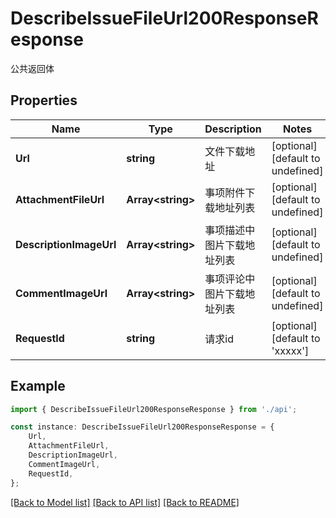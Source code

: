 # DescribeIssueFileUrl200ResponseResponse

公共返回体

## Properties

Name | Type | Description | Notes
------------ | ------------- | ------------- | -------------
**Url** | **string** | 文件下载地址 | [optional] [default to undefined]
**AttachmentFileUrl** | **Array&lt;string&gt;** | 事项附件下载地址列表 | [optional] [default to undefined]
**DescriptionImageUrl** | **Array&lt;string&gt;** | 事项描述中图片下载地址列表 | [optional] [default to undefined]
**CommentImageUrl** | **Array&lt;string&gt;** | 事项评论中图片下载地址列表 | [optional] [default to undefined]
**RequestId** | **string** | 请求id | [optional] [default to 'xxxxx']

## Example

```typescript
import { DescribeIssueFileUrl200ResponseResponse } from './api';

const instance: DescribeIssueFileUrl200ResponseResponse = {
    Url,
    AttachmentFileUrl,
    DescriptionImageUrl,
    CommentImageUrl,
    RequestId,
};
```

[[Back to Model list]](../README.md#documentation-for-models) [[Back to API list]](../README.md#documentation-for-api-endpoints) [[Back to README]](../README.md)

